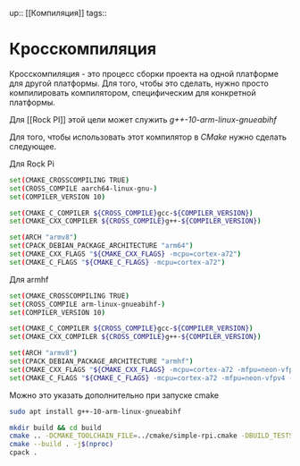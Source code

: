 up:: [[Компиляция]]
tags:: 

# Кросскомпиляция

Кросскомпиляция - это процесс сборки проекта на одной платформе для другой платформы. Для того, чтобы это сделать, нужно просто компилировать компилятором, специфическим для конкретной платформы.

Для [[Rock PI]] этой цели может служить *g++-10-arm-linux-gnueabihf*

Для того, чтобы использовать этот компилятор в *CMake* нужно сделать следующее. 

Для Rock Pi

``` bash
set(CMAKE_CROSSCOMPILING TRUE)
set(CROSS_COMPILE aarch64-linux-gnu-)
set(COMPILER_VERSION 10)

set(CMAKE_C_COMPILER ${CROSS_COMPILE}gcc-${COMPILER_VERSION})
set(CMAKE_CXX_COMPILER ${CROSS_COMPILE}g++-${COMPILER_VERSION})

set(ARCH "armv8")
set(CPACK_DEBIAN_PACKAGE_ARCHITECTURE "arm64")
set(CMAKE_CXX_FLAGS "${CMAKE_CXX_FLAGS} -mcpu=cortex-a72")
set(CMAKE_C_FLAGS "${CMAKE_C_FLAGS} -mcpu=cortex-a72")
```

Для armhf

``` bash
set(CMAKE_CROSSCOMPILING TRUE)
set(CROSS_COMPILE arm-linux-gnueabihf-)
set(COMPILER_VERSION 10)

set(CMAKE_C_COMPILER ${CROSS_COMPILE}gcc-${COMPILER_VERSION})
set(CMAKE_CXX_COMPILER ${CROSS_COMPILE}g++-${COMPILER_VERSION})

set(ARCH "armv8")
set(CPACK_DEBIAN_PACKAGE_ARCHITECTURE "armhf")
set(CMAKE_CXX_FLAGS "${CMAKE_CXX_FLAGS} -mcpu=cortex-a72 -mfpu=neon-vfpv4 -mfloat-abi=hard")
set(CMAKE_C_FLAGS "${CMAKE_C_FLAGS} -mcpu=cortex-a72 -mfpu=neon-vfpv4 -mfloat-abi=hard")
```

Можно это указать дополнительно при запуске cmake

```bash
sudo apt install g++-10-arm-linux-gnueabihf
```

```bash
mkdir build && cd build
cmake .. -DCMAKE_TOOLCHAIN_FILE=../cmake/simple-rpi.cmake -DBUILD_TESTS=OFF -DCMAKE_BUILD_TYPE=Release
cmake --build . -j$(nproc)
cpack .
```